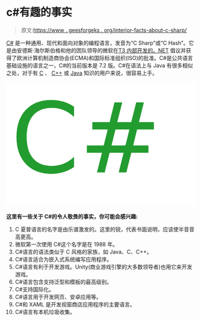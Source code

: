 # c#有趣的事实

> 原文:[https://www . geesforgeks . org/interior-facts-about-c-sharp/](https://www.geeksforgeeks.org/interesting-facts-about-c-sharp/)

[C#](https://www.geeksforgeeks.org/introduction-to-c-sharp/) 是一种通用、现代和面向对象的编程语言，发音为“C Sharp”或“C Hash”。它是由安德斯·海尔斯伯格和他的团队领导的微软在[T3 内部开发的。NET](https://www.geeksforgeeks.org/introduction-to-net-framework/) 倡议并获得了欧洲计算机制造商协会(ECMA)和国际标准组织(ISO)的批准。C#是公共语言基础设施的语言之一，C#的当前版本是 7.2 版。C#在语法上与 Java 有很多相似之处，对于有 [C](https://www.geeksforgeeks.org/c/) 、 [C++](https://www.geeksforgeeks.org/c-plus-plus/) 或 [Java](https://www.geeksforgeeks.org/java/) 知识的用户来说，很容易上手。

![](img/6efffa763bed94bf5b03c139eca2d255.png)

**这里有一些关于 C#的令人敬畏的事实，你可能会感兴趣:**

1.  C 夏普语言的名字是由乐谱激发的。这里的锐，代表书面说明，应该使半音音高更高。
2.  微软第一次使用 C#这个名字是在 1988 年。
3.  C#语言的语法类似于 C 风格的家族，如 Java、C、C++。
4.  C#语言适合为嵌入式系统编写应用程序。
5.  C#语言有利于开发游戏。Unity(商业游戏引擎的大多数领导者)也用它来开发游戏。
6.  C#语言包含支持泛型和模板的最高级别。
7.  C#支持国际化。
8.  C#语言用于开发网页、安卓应用等。
9.  C#和 XAML 是开发视窗商店应用程序的主要语言。
10.  C#语言有本机垃圾收集。